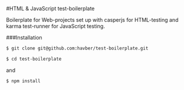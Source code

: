 #HTML & JavaScript test-boilerplate

Boilerplate for Web-projects set up with casperjs for HTML-testing and karma test-runner for JavaScript testing.

###Installation
```bash
$ git clone git@github.com:havber/test-boilerplate.git
```
```bash
$ cd test-boilerplate
```
and
```bash
$ npm install
```
